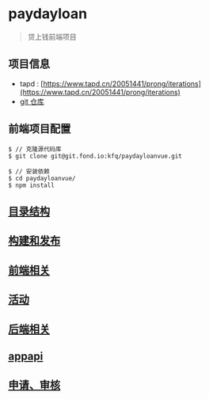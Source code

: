 # paydayloan

> 贷上钱前端项目

## 项目信息
* tapd : [https://www.tapd.cn/20051441/prong/iterations](https://www.tapd.cn/20051441/prong/iterations)
* [git 仓库](https://git.fond.io/kfq/paydayloanvue)

## 前端项目配置

```
$ // 克隆源代码库
$ git clone git@git.fond.io:kfq/paydayloanvue.git

$ // 安装依赖
$ cd paydayloanvue/
$ npm install
```

## [目录结构](./wikis/h5/structure.md)

## [构建和发布](./wikis/h5/build.md)

## [前端相关](./wikis/h5/frontend.md)

## [活动](./wikis/h5/active.md)

## [后端相关](./wikis/h5/backend.md)

## [appapi](./wikis/appapi/index.md)

## [申请、审核](./wikis/h5/verify.md)
